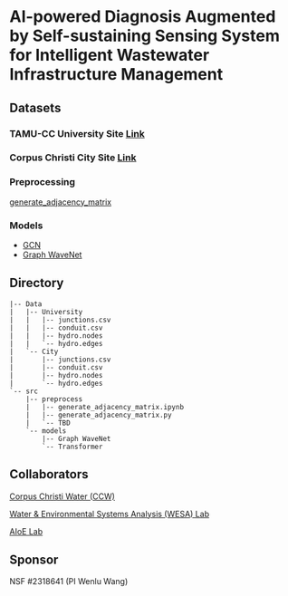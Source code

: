 # AI-powered Diagnosis Augmented by Self-sustaining Sensing System for Intelligent Wastewater Infrastructure Management

## Datasets

### TAMU-CC University Site [Link](https://github.com/VV123/AI4Hydro/tree/main/data/uni)

### Corpus Christi City Site [Link](https://github.com/VV123/AI4Hydro/tree/main/data/city)

### Preprocessing
[generate_adjacency_matrix](https://github.com/VV123/AI4Hydro/tree/main/src)

### Models
- [GCN]()
- [Graph WaveNet]()

## Directory

```
|-- Data
|   |-- University
|   |   |-- junctions.csv
|   |   |-- conduit.csv
|   |   |-- hydro.nodes
|   |   `-- hydro.edges
|   `-- City
|       |-- junctions.csv
|       |-- conduit.csv
|       |-- hydro.nodes
|       `-- hydro.edges
`-- src
    |-- preprocess
    |   |-- generate_adjacency_matrix.ipynb
    |   |-- generate_adjacency_matrix.py
    |   `-- TBD
    `-- models
        |-- Graph WaveNet
        `-- Transformer
```

## Collaborators

[Corpus Christi Water (CCW)](https://www.cctexas.com/departments/water-department)

[Water & Environmental Systems Analysis (WESA) Lab](https://www.wesalab.com/)

[AIoE Lab](https://sites.google.com/view/iot-laboratory)

## Sponsor

NSF #2318641 (PI Wenlu Wang)
